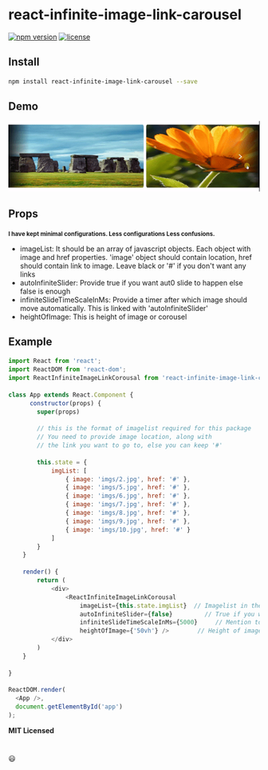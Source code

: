# react-infinite-image-link-carousel

[![npm version][npm-main]][npm-main]
[![license][license]][license]


## Install

```bash
npm install react-infinite-image-link-carousel --save
```

## Demo

<!-- <a href="https://imgflip.com/gif/45z9ft"><img src="https://imgflip.com/gif/45z9ft" title="made at imgflip.com"/></a> -->
<!-- <a href="hji.gif"><img src="hji.gif" title="made at ezgif.com"/></a> -->
<img src="https://github.com/priyankagupta34/react-infinite-image-link-carousel/blob/HEAD/hji.gif" alt="demo-image"></a>



## Props

<small><b>I have kept minimal configurations. 
Less configurations Less confusions.</b></small>

<ul>
    <li>imageList: It should be an array of javascript objects.
     Each object with image and href properties. 'image' object should contain location, 
     href should contain link to image. Leave black or '#' if you don't want any links </li>
    <li>autoInfiniteSlider: Provide true if you want aut0 slide to happen else false is enough</li>
    <li>infiniteSlideTimeScaleInMs: Provide a timer after which image should move automatically.
    This is linked with 'autoInfiniteSlider'</li>
    <li>heightOfImage: This is height of image or corousel</li>
</ul>

## Example

```javascript
import React from 'react';
import ReactDOM from 'react-dom';
import ReactInfiniteImageLinkCorousal from 'react-infinite-image-link-carousel'

class App extends React.Component {
      constructor(props) {
        super(props)

        // this is the format of imagelist required for this package
        // You need to provide image location, along with
        // the link you want to go to, else you can keep '#'
            
        this.state = {
            imgList: [
                { image: 'imgs/2.jpg', href: '#' },
                { image: 'imgs/5.jpg', href: '#' },
                { image: 'imgs/6.jpg', href: '#' },
                { image: 'imgs/7.jpg', href: '#' },
                { image: 'imgs/8.jpg', href: '#' },
                { image: 'imgs/9.jpg', href: '#' },
                { image: 'imgs/10.jpg', href: '#' }
            ]
        }
    }

    render() {
        return (
            <div>
                <ReactInfiniteImageLinkCorousal 
                    imageList={this.state.imgList}  // Imagelist in the above format is required, rest i'll take care
                    autoInfiniteSlider={false}         // True if you want auto-slide function else false
                    infiniteSlideTimeScaleInMs={5000}     // Mention totals seconda after which slide should happen
                    heightOfImage={'50vh'} />        // Height of images or corousel
            </div>
        )
    }

}

ReactDOM.render(
  <App />,
  document.getElementById('app')
);
```

**MIT Licensed**

#
:smiley:

[npm-main]: https://badge.fury.io/js/react-infinite-image-link-carousel.svg
[license]: https://img.shields.io/apm/l/react


    
